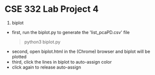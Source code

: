# CSE 332 Lab Project 4

1. biplot

- first, run the biplot.py to generate the 'list_pcaPD.csv' file
  > python3 biplot.py
- second, open biplot.html in the (Chrome) browser and biplot will be plotted
- third, click the lines in biplot to auto-assign color
- click again to release auto-assign
